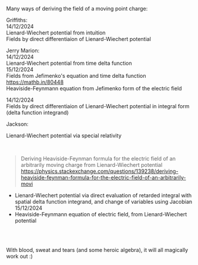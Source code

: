 Many ways of deriving the field of a moving point charge:

Griffiths:  
14/12/2024  
Lienard-Wiechert potential from intuition  
Fields by direct differentiaion of Lienard-Wiechert potential

Jerry Marion:  
14/12/2024  
Lienard-Wiechert potential from time delta function  
15/12/2024  
Fields from Jefimenko's equation and time delta function  
https://mathb.in/80448  
Heaviside-Feynmann equation from Jefimenko form of the electric field

14/12/2024  
Fields by direct differentiaion of Lienard-Wiechert potential in integral form (delta function integrand)

Jackson:  





Lienard-Wiechert potential via special relativity

<br>

> Deriving Heaviside-Feynman formula for the electric field of an arbitrarily moving charge from Lienard-Wiechert potential
https://physics.stackexchange.com/questions/139238/deriving-heaviside-feynman-formula-for-the-electric-field-of-an-arbitrarily-movi

- Lienard-Wiechert potential via direct evaluation of retarded integral with spatial delta function integrand, and change of variables using Jacobian  
  15/12/2024  
- Heaviside-Feynmann equation of electric field, from Lienard-Wiechert potential

  
<br>
<br>
  
With blood, sweat and tears (and some heroic algebra), it will all magically work out :)

